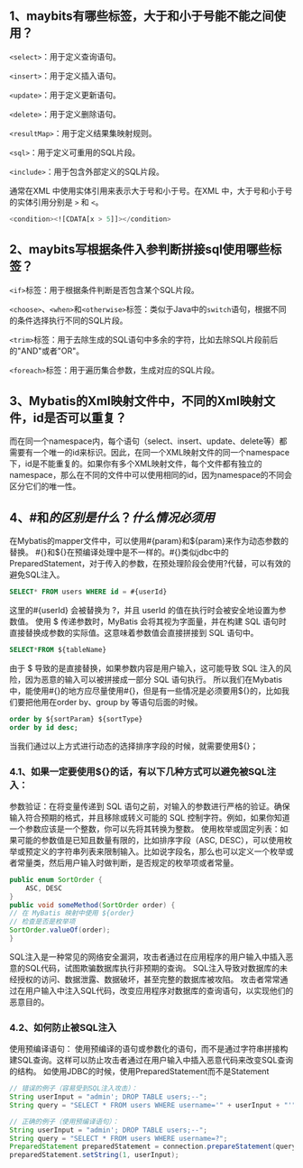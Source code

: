 ## 1、maybits有哪些标签，大于和小于号能不能之间使用？
`<select>`：用于定义查询语句。

`<insert>`：用于定义插入语句。

`<update>`：用于定义更新语句。

`<delete>`：用于定义删除语句。

`<resultMap>`：用于定义结果集映射规则。

`<sql>`：用于定义可重用的SQL片段。

`<include>`：用于包含外部定义的SQL片段。

通常在XML 中使用实体引用来表示大于号和小于号。在XML 中，大于号和小于号的实体引用分别是 `>` 和 `<`。

```sql
<condition><![CDATA[x > 5]]></condition>
```
## 2、maybits写根据条件入参判断拼接sql使用哪些标签？
`<if>`标签：用于根据条件判断是否包含某个SQL片段。

`<choose>`、`<when>`和`<otherwise>`标签：类似于Java中的`switch`语句，根据不同的条件选择执行不同的SQL片段。

`<trim>`标签：用于去除生成的SQL语句中多余的字符，比如去除SQL片段前后的"AND"或者"OR"。

`<foreach>`标签：用于遍历集合参数，生成对应的SQL片段。

## 3、Mybatis的Xml映射文件中，不同的Xml映射文件，id是否可以重复？
而在同一个namespace内，每个语句（select、insert、update、delete等）都需要有一个唯一的id来标识。因此，在同一个XML映射文件的同一个namespace下，id是不能重复的。如果你有多个XML映射文件，每个文件都有独立的namespace，那么在不同的文件中可以使用相同的id，因为namespace的不同会区分它们的唯一性。

## 4、#和$的区别是什么？什么情况必须用$
在Mybatis的mapper文件中，可以使用#{param}和${param}来作为动态参数的替换。
#{}和${}在预编译处理中是不一样的。#{}类似jdbc中的PreparedStatement，对于传入的参数，在预处理阶段会使用?代替，可以有效的避免SQL注入。
```sql
SELECT* FROM users WHERE id = #{userId}
```
这里的#{userId} 会被替换为 ?，并且 userId 的值在执行时会被安全地设置为参数值。
使用 $ 传递参数时，MyBatis 会将其视为字面量，并在构建 SQL 语句时直接替换成参数的实际值。这意味着参数值会直接拼接到 SQL 语句中。
```sql
SELECT*FROM ${tableName}
```
由于 $ 导致的是直接替换，如果参数内容是用户输入，这可能导致 SQL 注入的风险，因为恶意的输入可以被拼接成一部分 SQL 语句执行。
所以我们在Mybatis中，能使用#{}的地方应尽量使用#{}，但是有一些情况是必须要用${}的，比如我们要把他用在order by、group by 等语句后面的时候。
```sql
order by ${sortParam} ${sortType} 
order by id desc;
```
当我们通过以上方式进行动态的选择排序字段的时候，就需要使用${}；
### 4.1、如果一定要使用${}的话，有以下几种方式可以避免被SQL注入：
参数验证：在将变量传递到 SQL 语句之前，对输入的参数进行严格的验证。确保输入符合预期的格式，并且移除或转义可能的 SQL 控制字符。例如，如果你知道一个参数应该是一个整数，你可以先将其转换为整数。
使用枚举或固定列表：如果可能的参数值是已知且数量有限的，比如排序字段（ASC, DESC），可以使用枚举或预定义的字符串列表来限制输入。比如说字段名，那么也可以定义一个枚举或者常量类，然后用户输入时做判断，是否规定的枚举项或者常量。
```java
public enum SortOrder {
    ASC, DESC
}
public void someMethod(SortOrder order) {
// 在 MyBatis 映射中使用 ${order}
// 检查是否是枚举项
SortOrder.valueOf(order);
}
```
SQL注入是一种常见的网络安全漏洞，攻击者通过在应用程序的用户输入中插入恶意的SQL代码，试图欺骗数据库执行非预期的查询。
SQL注入导致对数据库的未经授权的访问、数据泄露、数据破坏，甚至完整的数据库被攻陷。
攻击者常常通过在用户输入中注入SQL代码，改变应用程序对数据库的查询语句，以实现他们的恶意目的。
### 4.2、如何防止被SQL注入
使用预编译语句： 使用预编译的语句或参数化的语句，而不是通过字符串拼接构建SQL查询。这样可以防止攻击者通过在用户输入中插入恶意代码来改变SQL查询的结构。
如使用JDBC的时候，使用PreparedStatement而不是Statement
```java
// 错误的例子（容易受到SQL注入攻击）：
String userInput = "admin'; DROP TABLE users;--";
String query = "SELECT * FROM users WHERE username='" + userInput + "'";

// 正确的例子（使用预编译语句）：
String userInput = "admin'; DROP TABLE users;--";
String query = "SELECT * FROM users WHERE username=?";
PreparedStatement preparedStatement = connection.prepareStatement(query);
preparedStatement.setString(1, userInput);
```